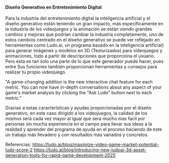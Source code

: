 #### Diseño Generativo en Entretenimiento Digital
Para la industria del entretenimiento digital la inteligencia artificial y el diseño generativo están teniendo un gran impacto, más específicamente en la industria de los videojuegos y la animación se están viendo grandes
cambios y mejoras que podrían cambiar la industria completamente, uno de estos cambios centrado en el diseño generativo se puede ver reflejado en herramientas como Ludo.ai, un programa basado en la inteligencia artificial}
para generar imágenes y modelos en 3D (Texturizados) para videojuegos y animaciones, todo a partir de descripciones que proporciona el usuario. Pero esta es tan solo una parte de lo que este generador puede hacer, pues entre
Sus funciones también proporcionan herramientas y consejos para realizar tu propio videojuego.

  "A game-changing addition is the new interactive chat feature for each metric. You can now have in-depth conversations about any aspect of your game's market analysis by clicking the "Ask Ludo" 
  button next to each metric."

Gracias a estas características y ayudas proporcionadas por el diseño generativo, en este caso dirigido a los videojuegos, la calidad de los mismos será cada vez mayor al igual que sera mucho mas facil por personas sin mucha
experiencia en el campo para llevar sus ideas a la realidad y aprender del programa de ayuda en el proceso haciendo de este un trabajo más llevadero y con resultados más variados y concretos. 

Referencias:
https://ludo.ai/blog/maximize-video-game-market-potential-ludo-score-2 
https://ludo.ai/blog/introducing-new-ludoai-3d-asset-generation-tools-for-rapid-game-development-2025
